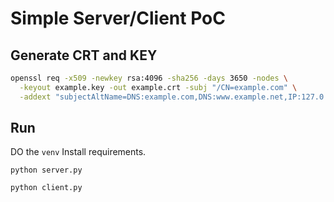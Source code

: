 # Simple Server/Client PoC

## Generate CRT and KEY

```bash
openssl req -x509 -newkey rsa:4096 -sha256 -days 3650 -nodes \
  -keyout example.key -out example.crt -subj "/CN=example.com" \
  -addext "subjectAltName=DNS:example.com,DNS:www.example.net,IP:127.0.0.1"
```

## Run

DO the `venv`
Install requirements.

`python server.py`

`python client.py`